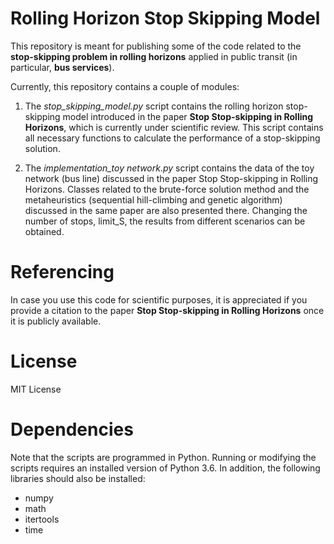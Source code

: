 # Rolling Horizon Stop Skipping Model

This repository is meant for publishing some of the code related to the **stop-skipping problem in rolling horizons** applied in public transit (in particular, **bus services**).

Currently, this repository contains a couple of modules:

1. The *stop_skipping_model.py* script contains the rolling horizon stop-skipping model introduced in the paper **Stop Stop-skipping in Rolling Horizons**, which is currently under scientific review. This script contains all necessary functions to calculate the performance of a stop-skipping solution. 

2. The *implementation_toy network.py* script contains the data of the toy network (bus line) discussed in the paper Stop Stop-skipping in Rolling Horizons. Classes related to the brute-force solution method and the metaheuristics (sequential hill-climbing and genetic algorithm) discussed in the same paper are also presented there. Changing the number of stops, limit_S, the results from different scenarios can be obtained.

# Referencing

In case you use this code for scientific purposes, it is appreciated if you provide a citation to the paper **Stop Stop-skipping in Rolling Horizons** once it is publicly available.

# License

MIT License

# Dependencies

Note that the scripts are programmed in Python. Running or modifying the scripts requires an installed version of Python 3.6. In addition, the following libraries should also be installed:
* numpy 
* math
* itertools
* time
